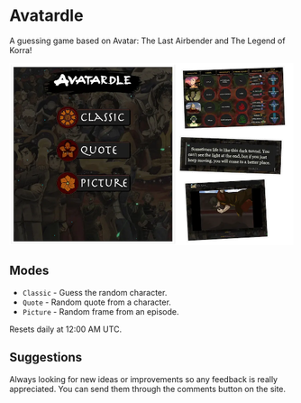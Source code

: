 # Avatardle
A guessing game based on Avatar: The Last Airbender and The Legend of Korra!

![Avatardle collage](/assets/readme_collage.webp)

## Modes 
- ```Classic``` - Guess the random character.
- ```Quote``` - Random quote from a character.
- ```Picture``` - Random frame from an episode.

Resets daily at 12:00 AM UTC.

## Suggestions
Always looking for new ideas or improvements so any feedback is really appreciated. You can send them through the comments button on the site.
